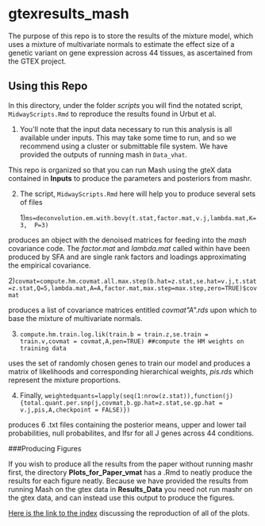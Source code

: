 # gtexresults_mash

The purpose of this repo is to store the results of  the mixture model, which uses a mixture of multivariate normals to estimate the effect size of a genetic variant on gene expression across 44 tissues, as ascertained from the GTEX project.

## Using this Repo

In this directory, under the folder *scripts* you will find the notated script, `MidwayScripts.Rmd` to reproduce the results found in Urbut et al.

1) You'll note that the input data necessary to run this analysis is all available under inputs. This may take some time to run, and so we recommend using a cluster or submittable file system. We have provided the outputs of running mash in `Data_vhat`.

This repo is organized so that you can run Mash using the gteX data contained in **Inputs** to produce the parameters and posteriors from mashr.

2) The script, `MidwayScripts.Rmd` here will help you to produce several sets of files
	
	1)`ms=deconvolution.em.with.bovy(t.stat,factor.mat,v.j,lambda.mat,K=3,	P=3)`

produces an object with the denoised matrices for feeding into the *mash* covariance code. The *factor.mat* and *lambda.mat* called within have been produced by SFA and are single rank factors and loadings approximating the empirical covariance.

2)`covmat=compute.hm.covmat.all.max.step(b.hat=z.stat,se.hat=v.j,t.stat=z.stat,Q=5,lambda.mat,A=A,factor.mat,max.step=max.step,zero=TRUE)$covmat` 

produces a list of covariance matrices entitled *covmat"A".rds* upon which to base the mixture of multivariate normals. 

3) `compute.hm.train.log.lik(train.b = train.z,se.train = train.v,covmat = covmat,A,pen=TRUE) ##compute the HM weights on training data`

uses the set of randomly chosen genes to train our model and produces a matrix of likelihoods and corresponding hierarchical weights, *pis.rds* which represent the mixture proportions.

4) Finally, `weightedquants=lapply(seq(1:nrow(z.stat)),function(j){total.quant.per.snp(j,covmat,b.gp.hat=z.stat,se.gp.hat = v.j,pis,A,checkpoint = FALSE)})`

produces 6 .txt files containing the posterior means, upper and lower tail probabilities, null probabilites, and lfsr for all J genes across 44 conditions.

###Producing Figures

If you wish to produce all the results from the paper without running mashr first, the directory **Plots_for_Paper_vmat** has a .Rmd to neatly produce the results for each figure neatly. Because we have provided the results from running Mash on the gtex data in **Results_Data** you need not run mashr on the gtex data, and can instead use this output to produce the figures.



[Here is the link to the index](https://stephenslab.github.io/gtexresults_mash/Plots_for_Paper_vmat/IndexofPlots.html) discussing the reproduction of all of the plots.
